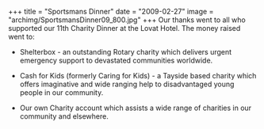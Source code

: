 +++
title = "Sportsmans Dinner"
date = "2009-02-27"
image = "archimg/SportsmansDinner09_800.jpg"
+++
Our thanks went to all who supported our 11th Charity Dinner at the Lovat Hotel. The money raised went to:

* Shelterbox - an outstanding Rotary charity which delivers urgent emergency support to devastated communities worldwide.

* Cash for Kids (formerly Caring for Kids) - a Tayside based charity which offers imaginative and wide ranging help to disadvantaged young people in our community.

* Our own Charity account which assists a wide range of charities in our community and elsewhere.
